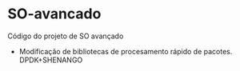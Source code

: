 # SO-avancado
Código do projeto de SO avançado 

* Modificação de bibliotecas de procesamento rápido de pacotes. DPDK+SHENANGO
